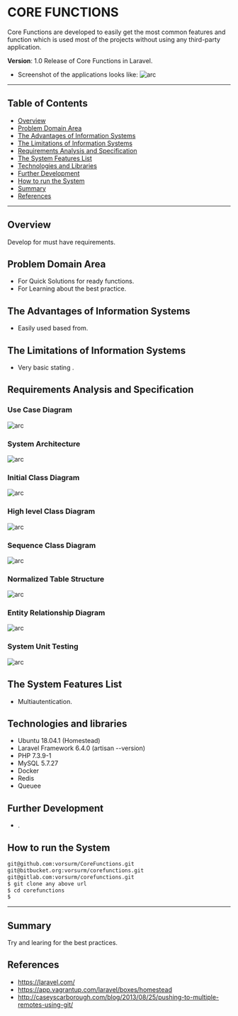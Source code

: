 # CORE FUNCTIONS

Core Functions are developed to easily get the most common features and function which is used most of the projects without using any third-party application.

**Version**: 1.0 Release of Core Functions in Laravel.

- Screenshot of the applications looks like:
![arc](final_interface.jpg?raw=true 'core function')

---

## Table of Contents

- [Overview](#overview)
- [Problem Domain Area](#problem-Domain-Area)
- [The Advantages of Information Systems](#The-Advantages-of-Information-Systems)
- [The Limitations of Information Systems](#The-Limitations-of-Information-Systems)
- [Requirements Analysis and Specification](#Requirements-Analysis-and-Specification)
- [The System Features List](#system-features-list)
- [Technologies and Libraries](#technologies-and-libraries)
- [Further Development](#further-development)
- [How to run the System](#how-to-run-the-system)
- [Summary](#summary)
- [References](#references)

---

## Overview

Develop for must have requirements.

## Problem Domain Area

- For Quick Solutions for ready functions.
- For Learning about the best practice.

## The Advantages of Information Systems

- Easily used based from.

## The Limitations of Information Systems

- Very basic stating .

## Requirements Analysis and Specification

### Use Case Diagram

![arc](diagrams/use_case_diagram.jpg?raw=true ' USE Case Diagram ')

### System Architecture

![arc](diagrams/system_architecture_diagram.jpg?raw=true 'System Architecture Diagram ')

### Initial Class Diagram

![arc](diagrams/initial_class_diagram.jpg?raw=true 'Initial Class Diagram ')

### High level Class Diagram

![arc](diagrams/high_level_class_diagram.jpg?raw=true ' High level Diagram ')

### Sequence Class Diagram

![arc](diagrams/sequence_diagram.jpg?raw=true ' Sequence Class Diagram ')

### Normalized Table Structure

![arc](diagrams/data_model.jpg?raw=true ' Data Model ')

### Entity Relationship Diagram

![arc](diagrams/erd_diagram.jpg?raw=true ' ERD Diagram ')

### System Unit Testing

![arc](diagrams/unit_testing.jpg?raw=true ' ERD Diagram ')

## The System Features List

- Multiautentication.

## Technologies and libraries

- Ubuntu 18.04.1 (Homestead)
- Laravel Framework 6.4.0 (artisan --version)
- PHP 7.3.9-1
- MySQL 5.7.27
- Docker
- Redis
- Queuee 

## Further Development

- .

## How to run the System

```sh
git@github.com:vorsurm/CoreFunctions.git
git@bitbucket.org:vorsurm/corefunctions.git
git@gitlab.com:vorsurm/corefunctions.git
$ git clone any above url 
$ cd corefunctions
$ 

```

---

## Summary

Try and learing for the best practices.

## References

- https://laravel.com/
- https://app.vagrantup.com/laravel/boxes/homestead
- http://caseyscarborough.com/blog/2013/08/25/pushing-to-multiple-remotes-using-git/